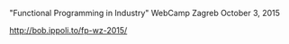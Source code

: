 "Functional Programming in Industry"
WebCamp Zagreb
October 3, 2015

http://bob.ippoli.to/fp-wz-2015/
